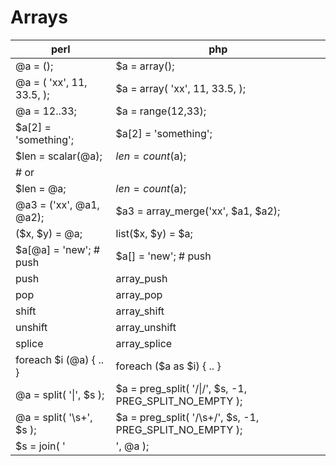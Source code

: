 # Arrays


 perl                      | php                        
-------------------------- | -------------------------- 
@a = ();                   | $a = array();                        
@a = ( 'xx', 11, 33.5, );  | $a = array( 'xx', 11, 33.5, );        
@a = 12..33;               | $a = range(12,33);
$a[2] = 'something';       | $a[2] = 'something';
$len = scalar(@a);         | $len = count($a);
# or                       | 
$len = @a;                 | $len = count($a);
@a3 = ('xx', @a1, @a2);    | $a3 = array_merge('xx', $a1, $a2);
($x, $y) = @a;             | list($x, $y) = $a;
$a[@a] = 'new'; # push     | $a[] = 'new'; # push
push                       | array_push
pop                        | array_pop
shift                      | array_shift
unshift                    | array_unshift
splice                     | array_splice
foreach $i (@a) { .. }     | foreach ($a as $i) { .. }
@a = split( '\|', $s );    | $a = preg_split( '/\|/', $s, -1, PREG_SPLIT_NO_EMPTY );
@a = split( '\s+', $s );   | $a = preg_split( '/\s+/', $s, -1, PREG_SPLIT_NO_EMPTY );
$s = join( '|', @a );      | $s = join( '|', $a );